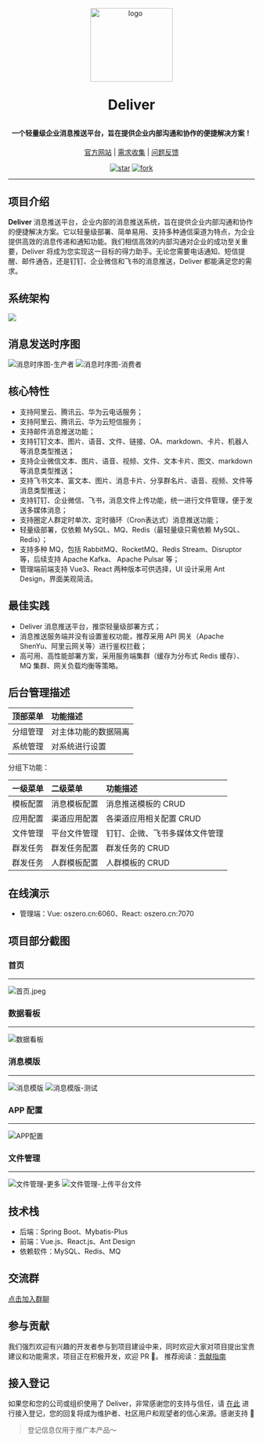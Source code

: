 <div align="center">

<img alt="logo" src="image/logo.png" width="168" height="150">

<h1 style="margin: 30px 0 30px; font-weight: bold;">Deliver</h1>

<h4 align="center">一个轻量级企业消息推送平台，旨在提供企业内部沟通和协作的便捷解决方案！</h4>

<a href="https://oszero.cn" target="_blank">官方网站</a> |
<a href="https://gitee.com/OS-Zero/deliver/issues" target="_blank">需求收集</a> |
<a href="https://gitee.com/OS-Zero/deliver/issues" target="_blank">问题反馈</a>

<a href='https://gitee.com/OS-Zero/deliver/stargazers'><img src='https://gitee.com/OS-Zero/deliver/badge/star.svg?theme=dark' alt='star'></img></a>
<a href='https://gitee.com/OS-Zero/deliver/members'><img src='https://gitee.com/OS-Zero/deliver/badge/fork.svg?theme=dark' alt='fork'></img></a>
</div>

--------------------------

## 项目介绍

**Deliver**
消息推送平台，企业内部的消息推送系统，旨在提供企业内部沟通和协作的便捷解决方案。它以轻量级部署、简单易用、支持多种通信渠道为特点，为企业提供高效的消息传递和通知功能。我们相信高效的内部沟通对企业的成功至关重要，Deliver
将成为您实现这一目标的得力助手。无论您需要电话通知、短信提醒、邮件通告，还是钉钉、企业微信和飞书的消息推送，Deliver 都能满足您的需求。

## 系统架构
![](image/architecture_diagram.png)

## 消息发送时序图
<img alt="消息时序图-生产者" src="image/消息时序图-生产者.png">
<img alt="消息时序图-消费者" src="image/消息时序图-消费者.png">

## 核心特性

- 支持阿里云、腾讯云、华为云电话服务；
- 支持阿里云、腾讯云、华为云短信服务；
- 支持邮件消息推送功能；
- 支持钉钉文本、图片、语音、文件、链接、OA、markdown、卡片、机器人等消息类型推送；
- 支持企业微信文本、图片、语音、视频、文件、文本卡片、图文、markdown 等消息类型推送；
- 支持飞书文本、富文本、图片、消息卡片、分享群名片、语音、视频、文件等消息类型推送；
- 支持钉钉、企业微信、飞书，消息文件上传功能，统一进行文件管理，便于发送多媒体消息；
- 支持圈定人群定时单次、定时循环（Cron表达式）消息推送功能；
- 轻量级部署，仅依赖 MySQL、MQ、Redis（最轻量级只需依赖 MySQL、Redis）；
- 支持多种 MQ，包括 RabbitMQ、RocketMQ、Redis Stream、Disruptor 等，后续支持 Apache Kafka、 Apache Pulsar 等；
- 管理端前端支持 Vue3、React 两种版本可供选择，UI 设计采用 Ant Design，界面美观简洁。

## 最佳实践

- Deliver 消息推送平台，推崇轻量级部署方式；
- 消息推送服务端并没有设置鉴权功能，推荐采用 API 网关（Apache ShenYu、阿里云网关等）进行鉴权拦截；
- 高可用、高性能部署方案，采用服务端集群（缓存为分布式 Redis 缓存）、MQ 集群、网关负载均衡等策略。

## 后台管理描述
| 顶部菜单 | 功能描述|
|:-----|:---------|
|分组管理|对主体功能的数据隔离|
|系统管理|对系统进行设置|

分组下功能：

| 一级菜单   | 二级菜单   | 功能描述            |
|:-------|:-------|:----------------|
| 模板配置   | 消息模板配置 | 消息推送模板的 CRUD    |
| 应用配置   | 渠道应用配置 | 各渠道应用相关配置 CRUD  |
| 文件管理   | 平台文件管理 | 钉钉、企微、飞书多媒体文件管理 |
| 群发任务   | 群发任务配置 |群发任务的 CRUD|
| 群发任务 | 人群模板配置 |人群模板的 CRUD|

## 在线演示

- 管理端：Vue: oszero.cn:6060、React: oszero.cn:7070

## 项目部分截图
### 首页
--- 
<img alt="首页.jpeg" src="image/首页.jpeg">

### 数据看板
---
<img alt="数据看板" src="image/数据看板.png">

### 消息模版
---
<img alt="消息模版" src="image/消息模版.png">
<img alt="消息模版-测试" src="image/消息模版-测试.png">

### APP 配置
---
<img alt="APP配置" src="image/APP配置.png">

### 文件管理
---
<img alt="文件管理-更多" src="image/文件管理-更多.png">
<img alt="文件管理-上传平台文件" src="image/文件管理-上传平台文件.png">

## 技术栈

- 后端：Spring Boot、Mybatis-Plus
- 前端：Vue.js、React.js、Ant Design
- 依赖软件：MySQL、Redis、MQ

## 交流群

<a href="https://os-zero.gitee.io/deliver-website/pages/3a3a11/" target="_blank">点击加入群聊</a>

## 参与贡献

我们强烈欢迎有兴趣的开发者参与到项目建设中来，同时欢迎大家对项目提出宝贵建议和功能需求，项目正在积极开发，欢迎 PR 👏。
推荐阅读：<a href="https://os-zero.gitee.io/deliver-website/pages/2a2a11/#%E8%B4%A1%E7%8C%AE%E6%8C%87%E5%8D%97" target="_blank">贡献指南</a>

## 接入登记

如果您和您的公司或组织使用了 Deliver，非常感谢您的支持与信任，请 [在此](https://gitee.com/OS-Zero/deliver/issues/I8IPY3) 进行接入登记，您的回复将成为维护者、社区用户和观望者的信心来源。感谢支持 💖
> 登记信息仅用于推广本产品～ 
